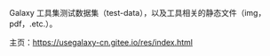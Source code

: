 Galaxy 工具集测试数据集（test-data），以及工具相关的静态文件（img，pdf，.etc.）。

主页：https://usegalaxy-cn.gitee.io/res/index.html
